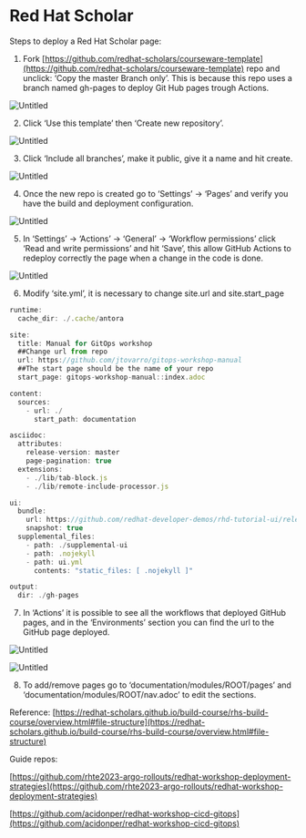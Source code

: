 # Red Hat Scholar
Steps to deploy a Red Hat Scholar page:

1) Fork [https://github.com/redhat-scholars/courseware-template](https://github.com/redhat-scholars/courseware-template) repo and unclick: ‘Copy the master Branch only’. This is because this repo uses a branch named gh-pages to deploy Git Hub pages trough Actions.

![Untitled](https://s3-us-west-2.amazonaws.com/secure.notion-static.com/cbd261db-6fc9-4110-bf53-e68661a9c468/Untitled.png)

2) Click ‘Use this template’  then ‘Create new repository’.

![Untitled](https://s3-us-west-2.amazonaws.com/secure.notion-static.com/dfbad35b-50c4-4b9e-bd8d-9d39f9aea89e/Untitled.png)

3) Click ‘Include all branches’, make it public, give it a name and hit create.

![Untitled](https://s3-us-west-2.amazonaws.com/secure.notion-static.com/76f6a39c-5360-48bc-8fe6-0417b4eccd4a/Untitled.png)

4) Once the new repo is created go to ‘Settings’ → ‘Pages’ and verify you have the build and deployment configuration.

![Untitled](https://s3-us-west-2.amazonaws.com/secure.notion-static.com/f20d8c40-3bc6-4143-b897-bad371830b1c/Untitled.png)

5) In ‘Settings’ → ‘Actions’ → ‘General’ → ‘Workflow permissions’ click ‘Read and write permissions’ and hit ‘Save’, this allow GitHub Actions to redeploy correctly the page when a change in the code is done.

![Untitled](https://s3-us-west-2.amazonaws.com/secure.notion-static.com/e11ffea5-a3e6-47a1-87e8-cd70debeb909/Untitled.png)

6) Modify ‘site.yml’, it is necessary to change site.url and site.start_page

```jsx
runtime:
  cache_dir: ./.cache/antora

site:
  title: Manual for GitOps workshop
  ##Change url from repo
  url: https://github.com/jtovarro/gitops-workshop-manual
  ##The start page should be the name of your repo
  start_page: gitops-workshop-manual::index.adoc

content:
  sources:
    - url: ./
      start_path: documentation

asciidoc:
  attributes:
    release-version: master
    page-pagination: true
  extensions:
    - ./lib/tab-block.js
    - ./lib/remote-include-processor.js

ui:
  bundle:
    url: https://github.com/redhat-developer-demos/rhd-tutorial-ui/releases/download/v0.1.9/ui-bundle.zip
    snapshot: true
  supplemental_files:
    - path: ./supplemental-ui
    - path: .nojekyll
    - path: ui.yml
      contents: "static_files: [ .nojekyll ]"

output:
  dir: ./gh-pages
```

7) In ‘Actions’ it is possible to see all the workflows that deployed GitHub pages, and in the ‘Environments’ section you can find the url to the GitHub page deployed.

![Untitled](https://s3-us-west-2.amazonaws.com/secure.notion-static.com/9ce88e9f-6d45-4e6f-baae-749f804326cd/Untitled.png)

![Untitled](https://s3-us-west-2.amazonaws.com/secure.notion-static.com/8934d42f-3d07-4410-a747-e3e01003ca28/Untitled.png)

8) To add/remove pages go to ‘documentation/modules/ROOT/pages’ and ‘documentation/modules/ROOT/nav.adoc’ to edit the sections. 

Reference: [https://redhat-scholars.github.io/build-course/rhs-build-course/overview.html#file-structure](https://redhat-scholars.github.io/build-course/rhs-build-course/overview.html#file-structure)

Guide repos: 

[https://github.com/rhte2023-argo-rollouts/redhat-workshop-deployment-strategies](https://github.com/rhte2023-argo-rollouts/redhat-workshop-deployment-strategies)

[https://github.com/acidonper/redhat-workshop-cicd-gitops](https://github.com/acidonper/redhat-workshop-cicd-gitops)
